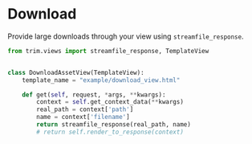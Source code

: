# Download

Provide large downloads through your view using `streamfile_response`.

```py
from trim.views import streamfile_response, TemplateView


class DownloadAssetView(TemplateView):
    template_name = "example/download_view.html"

    def get(self, request, *args, **kwargs):
        context = self.get_context_data(**kwargs)
        real_path = context['path']
        name = context['filename']
        return streamfile_response(real_path, name)
        # return self.render_to_response(context)
```